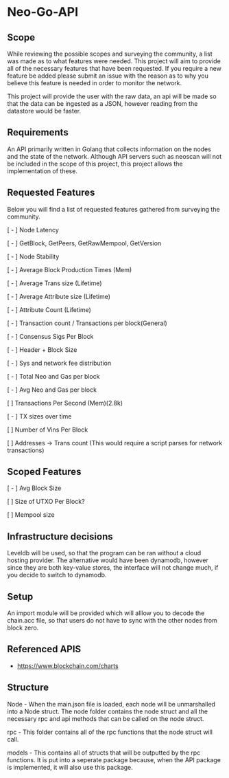 # Neo-Go-API


## Scope

While reviewing the possible scopes and surveying the community, a list was made as to what features were needed.
This project will aim to provide all of the necessary features that have been requested. If you require a new feature be added please submit an issue with the reason as to why you believe this feature is needed in order to monitor the network.

This project will provide the user with the raw data, an api will be made so that the data can be ingested as a JSON, however reading from the datastore would be faster.

## Requirements

An API primarily written in Golang that collects information on the nodes and the state of the network. Although API servers such as neoscan will not be included in the scope of this project, this project allows the implementation of these.

## Requested Features

Below you will find a list of requested features gathered from surveying the community.

[ - ] Node Latency

[ - ] GetBlock, GetPeers, GetRawMempool, GetVersion

[ - ] Node Stability

[ - ] Average Block Production Times (Mem)

[ - ] Average Trans size (Lifetime)

[ - ] Average Attribute size (Lifetime)

[ - ]  Attribute Count (Lifetime)

[ - ] Transaction count / Transactions per block(General) 

[ - ] Consensus Sigs Per Block

[ - ] Header + Block Size

[ - ] Sys and network fee distribution

[ - ] Total Neo and Gas per block

[ - ] Avg Neo and Gas per block

[   ] Transactions Per Second (Mem)(2.8k)

[ - ] TX sizes over time


[   ] Number of Vins Per Block

[   ] Addresses -> Trans count (This would require a script parses for network transactions)

## Scoped Features

[ - ] Avg Block Size

[   ] Size of UTXO Per Block?

[   ] Mempool size


## Infrastructure decisions 

Leveldb will be used, so that the program can be ran without a cloud hosting provider. The alternative would have been dynamodb, however since they are both key-value stores, the interface will not change much, if you decide to switch to dynamodb.

## Setup

An import module will be provided which will alllow you to decode the chain.acc file, so that users do not have to sync with the other nodes from block zero.

## Referenced APIS

- https://www.blockchain.com/charts

## Structure

Node - When the main.json file is loaded, each node will be unmarshalled into a Node struct. The node folder contains the node struct and all the necessary rpc and api methods that can be called on the node struct.

rpc - This folder contains all of the rpc functions that the node struct will call.

models - This contains all of structs that will be outputted by the rpc functions. It is put into a seperate package because, when the API package is implemented, it will also use this package.


